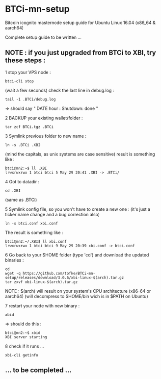 # BTCi-mn-setup
Bitcoin icognito masternode setup guide for Ubuntu Linux 16.04 (x86_64 &amp; aarch64)

Complete setup guide to be written ... 

## NOTE : if you just upgraded from BTCi to XBI, try these steps : 

1 stop your VPS node : 
```
btci-cli stop
```
(wait a few seconds)
check the last line in debug.log : 
```
tail -1 .BTCi/debug.log
```
=> should say " DATE hour : Shutdown: done "

2 BACKUP your existing wallet/folder : 
```
tar zcf BTCi.tgz .BTCi
```

3 Symlink previous folder to new name : 
```
ln -s .BTCi .XBI
```
(mind the capitals, as unix systems are case sensitive)
result is something like : 
```
btci@mn2:~$ ll .XBI
lrwxrwxrwx 1 btci btci 5 May 29 20:41 .XBI -> .BTCi/
```

4 Got to datadir : 
```
cd .XBI
```
(same as .BTCi)

5 Symlink config file, so you won't have to create a new one : 
(it's just a ticker name change and a bug correction also)
```
ln -s btci.conf xbi.conf
```
The result is something like : 
```
btci@mn2:~/.XBI$ ll xbi.conf 
lrwxrwxrwx 1 btci btci 9 May 29 20:39 xbi.conf -> btci.conf

```
6 Go back to your $HOME folder (type 'cd') and download the updated binaries : 
```
cd
wget -q https://github.com/tofke/BTCi-mn-setup/releases/download/3.0.6/xbi-linux-$(arch).tar.gz
tar zxvf xbi-linux-$(arch).tar.gz
```
NOTE : $(arch) will result on your system's CPU architecture (x86-64 or aarch64)
(will decompress to $HOME/bin wich is in $PATH on Ubuntu)

7 restart your node with new binary : 
```
xbid
```
=> should do this : 
```
btci@mn2:~$ xbid 
XBI server starting
```
8 check if it runs ... 
```
xbi-cli getinfo
```
## ... to be completed ... 
